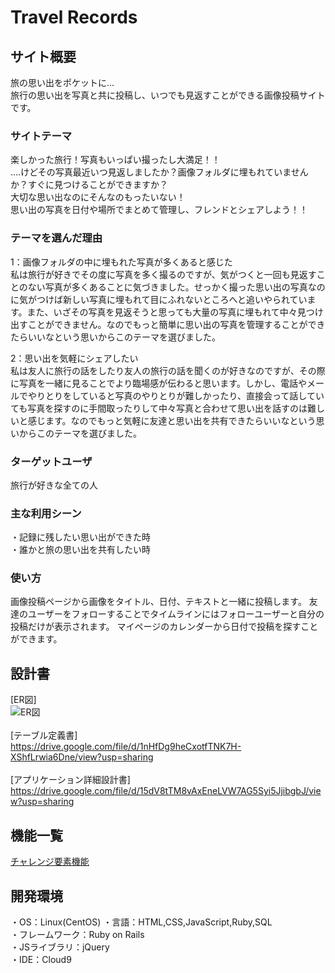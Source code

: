 # Travel Records

## サイト概要
旅の思い出をポケットに...<br>
旅行の思い出を写真と共に投稿し、いつでも見返すことができる画像投稿サイトです。

### サイトテーマ
楽しかった旅行！写真もいっぱい撮ったし大満足！！<br>
....けどその写真最近いつ見返しましたか？画像フォルダに埋もれていませんか？すぐに見つけることができますか？<br>
大切な思い出なのにそんなのもったいない！<br>
思い出の写真を日付や場所でまとめて管理し、フレンドとシェアしよう！！<br>

### テーマを選んだ理由
1：画像フォルダの中に埋もれた写真が多くあると感じた<br>
私は旅行が好きでその度に写真を多く撮るのですが、気がつくと一回も見返すことのない写真が多くあることに気づきました。せっかく撮った思い出の写真なのに気がつけば新しい写真に埋もれて目にふれないところへと追いやられています。また、いざその写真を見返そうと思っても大量の写真に埋もれて中々見つけ出すことができません。なのでもっと簡単に思い出の写真を管理することができたらいいなという思いからこのテーマを選びました。

2：思い出を気軽にシェアしたい<br>
私は友人に旅行の話をしたり友人の旅行の話を聞くのが好きなのですが、その際に写真を一緒に見ることでより臨場感が伝わると思います。しかし、電話やメールでやりとりをしていると写真のやりとりが難しかったり、直接会って話していても写真を探すのに手間取ったりして中々写真と合わせて思い出を話すのは難しいと感じます。なのでもっと気軽に友達と思い出を共有できたらいいなという思いからこのテーマを選びました。

### ターゲットユーザ
旅行が好きな全ての人

### 主な利用シーン
・記録に残したい思い出ができた時<br>
・誰かと旅の思い出を共有したい時

### 使い方
画像投稿ページから画像をタイトル、日付、テキストと一緒に投稿します。
友達のユーザーをフォローすることでタイムラインにはフォローユーザーと自分の投稿だけが表示されます。
マイページのカレンダーから日付で投稿を探すことができます。

## 設計書
[ER図]<br>![ER図](https://user-images.githubusercontent.com/81765199/124550702-06fcd800-de6c-11eb-8e45-1642b1f1ea8f.jpg)
<br>
<br>
[テーブル定義書]<br>
https://drive.google.com/file/d/1nHfDg9heCxotfTNK7H-XShfLrwia6Dne/view?usp=sharing
<br>
<br>
[アプリケーション詳細設計書]<br>
https://drive.google.com/file/d/15dV8tTM8vAxEneLVW7AG5Syi5JjibgbJ/view?usp=sharing

## 機能一覧
[チャレンジ要素機能](https://docs.google.com/spreadsheets/d/1Kp6exGkVbMLAlbBYBjNRqIfxTxfhe0cZlYBZd3PCR3A/edit?usp=sharing)

## 開発環境
・OS：Linux(CentOS)
・言語：HTML,CSS,JavaScript,Ruby,SQL<br>
・フレームワーク：Ruby on Rails<br>
・JSライブラリ：jQuery<br>
・IDE：Cloud9
